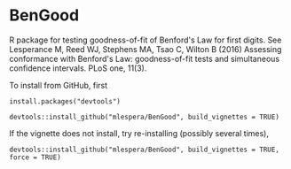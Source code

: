 # BenGood
R package for testing goodness-of-fit of Benford's Law for first digits.  See Lesperance M, Reed WJ, Stephens MA, Tsao C, Wilton B
(2016) Assessing conformance with Benford's Law: goodness-of-fit tests and simultaneous confidence intervals. PLoS one, 11(3).

To install from GitHub, first

    install.packages("devtools")

    devtools::install_github("mlespera/BenGood", build_vignettes = TRUE)
    
If the vignette does not install, try re-installing (possibly several times),

    devtools::install_github("mlespera/BenGood", build_vignettes = TRUE, force = TRUE)
